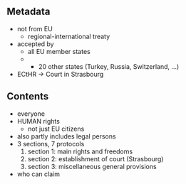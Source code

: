 
## Metadata
- not from EU
	- regional-international treaty
- accepted by
	- all EU member states
	- + 20 other states (Turkey, Russia, Switzerland, ...)
- ECtHR -> Court in Strasbourg

## Contents
- everyone
- HUMAN rights
	- not just EU citizens
- also partly includes legal persons
- 3 sections, 7 protocols
	1. section 1: main rights and freedoms
	2. section 2: establishment of court (Strasbourg)
	3. section 3: miscellaneous general provisions
- who can claim 